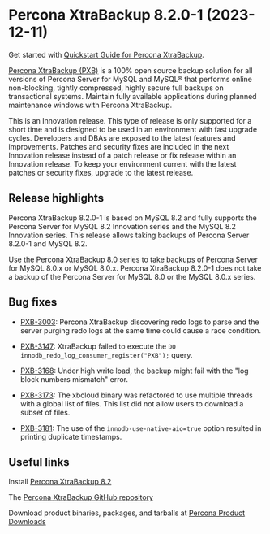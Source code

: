 # Percona XtraBackup 8.2.0-1 (2023-12-11)

Get started with [Quickstart Guide for Percona XtraBackup](..//quickstart-overview.md).

[Percona XtraBackup (PXB)](https://www.percona.com/software/mysql-database/percona-xtrabackup) is a 100% open source backup solution for all versions of Percona Server for MySQL and MySQL® that performs online non-blocking, tightly compressed, highly secure full backups on transactional systems. Maintain fully available applications during planned maintenance windows with Percona XtraBackup.

This is an Innovation release. This type of release is only supported for a short time and is designed to be used in an environment with fast upgrade cycles. Developers and DBAs are exposed to the latest features and improvements. Patches and security fixes are included in the next Innovation release instead of a patch release or fix release within an Innovation release. To keep your environment current with the latest patches or security fixes, upgrade to the latest release.

## Release highlights

Percona XtraBackup 8.2.0-1 is based on MySQL 8.2 and fully supports the Percona Server for MySQL 8.2 Innovation series and the MySQL 8.2 Innovation series. This release allows taking backups of Percona Server 8.2.0-1 and MySQL 8.2.

Use the Percona XtraBackup 8.0 series to take backups of Percona Server for MySQL 8.0.x or MySQL 8.0.x. Percona XtraBackup 8.2.0-1 does not take a backup of the Percona Server for MySQL 8.0 or the MySQL 8.0.x series.

## Bug fixes

* [PXB-3003]: Percona XtraBackup discovering redo logs to parse and the server purging redo logs at the same time could cause a race condition.

* [PXB-3147]: XtraBackup failed to execute the `DO innodb_redo_log_consumer_register("PXB");` query.

* [PXB-3168]: Under high write load, the backup might fail with the "log block numbers mismatch" error.

* [PXB-3173]: The xbcloud binary was refactored to use multiple threads with a global list of files. This list did not allow users to download a subset of files.

* [PXB-3181]: The use of the `innodb-use-native-aio=true` option resulted in printing duplicate timestamps.

## Useful links

Install [Percona XtraBackup 8.2](..//installation.md)

The [Percona XtraBackup GitHub repository](https://github.com/percona/percona-xtrabackup)

Download product binaries, packages, and tarballs at [Percona Product Downloads](https://www.percona.com/downloads)

[Percona XtraBackup 8.2]: https://docs.percona.com/percona-xtrabackup/inno-release/

[PXB-3003]: https://jira.percona.com/browse/PXB-3003
[PXB-3147]: https://jira.percona.com/browse/PXB-3147
[PXB-3168]: https://jira.percona.com/browse/PXB-3168
[PXB-3181]: https://jira.percona.com/browse/PXB-3181
[PXB-3173]: https://jira.percona.com/browse/PXB-3173

[KMIP component]: ../encrypted-innodb-tablespace-backups.md#use-the-key-management-interoperability-protocol-kmip
